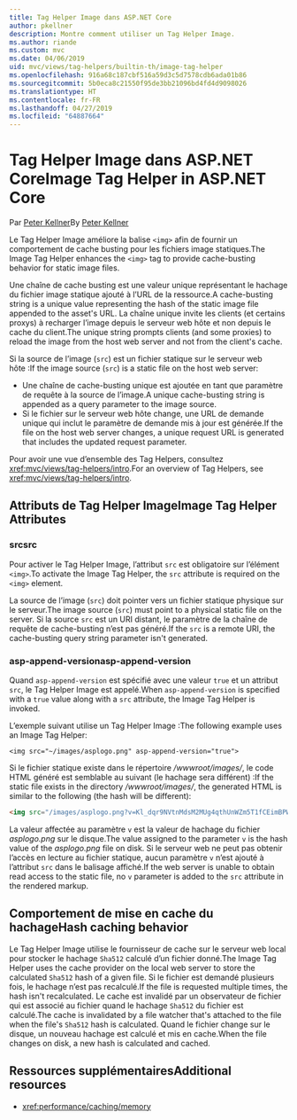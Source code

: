 ```yaml
---
title: Tag Helper Image dans ASP.NET Core
author: pkellner
description: Montre comment utiliser un Tag Helper Image.
ms.author: riande
ms.custom: mvc
ms.date: 04/06/2019
uid: mvc/views/tag-helpers/builtin-th/image-tag-helper
ms.openlocfilehash: 916a68c187cbf516a59d3c5d7578cdb6ada01b86
ms.sourcegitcommit: 5b0eca8c21550f95de3bb21096bd4fd4d9098026
ms.translationtype: HT
ms.contentlocale: fr-FR
ms.lasthandoff: 04/27/2019
ms.locfileid: "64887664"
---
```

# <a name="image-tag-helper-in-aspnet-core"></a><span data-ttu-id="ae8b1-103">Tag Helper Image dans ASP.NET Core</span><span class="sxs-lookup"><span data-stu-id="ae8b1-103">Image Tag Helper in ASP.NET Core</span></span>

<span data-ttu-id="ae8b1-104">Par [Peter Kellner](http://peterkellner.net)</span><span class="sxs-lookup"><span data-stu-id="ae8b1-104">By [Peter Kellner](http://peterkellner.net)</span></span>

<span data-ttu-id="ae8b1-105">Le Tag Helper Image améliore la balise `<img>` afin de fournir un comportement de cache busting pour les fichiers image statiques.</span><span class="sxs-lookup"><span data-stu-id="ae8b1-105">The Image Tag Helper enhances the `<img>` tag to provide cache-busting behavior for static image files.</span></span>

<span data-ttu-id="ae8b1-106">Une chaîne de cache busting est une valeur unique représentant le hachage du fichier image statique ajouté à l’URL de la ressource.</span><span class="sxs-lookup"><span data-stu-id="ae8b1-106">A cache-busting string is a unique value representing the hash of the static image file appended to the asset's URL.</span></span> <span data-ttu-id="ae8b1-107">La chaîne unique invite les clients (et certains proxys) à recharger l’image depuis le serveur web hôte et non depuis le cache du client.</span><span class="sxs-lookup"><span data-stu-id="ae8b1-107">The unique string prompts clients (and some proxies) to reload the image from the host web server and not from the client's cache.</span></span>

<span data-ttu-id="ae8b1-108">Si la source de l’image (`src`) est un fichier statique sur le serveur web hôte :</span><span class="sxs-lookup"><span data-stu-id="ae8b1-108">If the image source (`src`) is a static file on the host web server:</span></span>

* <span data-ttu-id="ae8b1-109">Une chaîne de cache-busting unique est ajoutée en tant que paramètre de requête à la source de l’image.</span><span class="sxs-lookup"><span data-stu-id="ae8b1-109">A unique cache-busting string is appended as a query parameter to the image source.</span></span>
* <span data-ttu-id="ae8b1-110">Si le fichier sur le serveur web hôte change, une URL de demande unique qui inclut le paramètre de demande mis à jour est générée.</span><span class="sxs-lookup"><span data-stu-id="ae8b1-110">If the file on the host web server changes, a unique request URL is generated that includes the updated request parameter.</span></span>

<span data-ttu-id="ae8b1-111">Pour avoir une vue d’ensemble des Tag Helpers, consultez <xref:mvc/views/tag-helpers/intro>.</span><span class="sxs-lookup"><span data-stu-id="ae8b1-111">For an overview of Tag Helpers, see <xref:mvc/views/tag-helpers/intro>.</span></span>

## <a name="image-tag-helper-attributes"></a><span data-ttu-id="ae8b1-112">Attributs de Tag Helper Image</span><span class="sxs-lookup"><span data-stu-id="ae8b1-112">Image Tag Helper Attributes</span></span>

### <a name="src"></a><span data-ttu-id="ae8b1-113">src</span><span class="sxs-lookup"><span data-stu-id="ae8b1-113">src</span></span>

<span data-ttu-id="ae8b1-114">Pour activer le Tag Helper Image, l’attribut `src` est obligatoire sur l’élément `<img>`.</span><span class="sxs-lookup"><span data-stu-id="ae8b1-114">To activate the Image Tag Helper, the `src` attribute is required on the `<img>` element.</span></span>

<span data-ttu-id="ae8b1-115">La source de l’image (`src`) doit pointer vers un fichier statique physique sur le serveur.</span><span class="sxs-lookup"><span data-stu-id="ae8b1-115">The image source (`src`) must point to a physical static file on the server.</span></span> <span data-ttu-id="ae8b1-116">Si la source `src` est un URI distant, le paramètre de la chaîne de requête de cache-busting n’est pas généré.</span><span class="sxs-lookup"><span data-stu-id="ae8b1-116">If the `src` is a remote URI, the cache-busting query string parameter isn't generated.</span></span>

### <a name="asp-append-version"></a><span data-ttu-id="ae8b1-117">asp-append-version</span><span class="sxs-lookup"><span data-stu-id="ae8b1-117">asp-append-version</span></span>

<span data-ttu-id="ae8b1-118">Quand `asp-append-version` est spécifié avec une valeur `true` et un attribut `src`, le Tag Helper Image est appelé.</span><span class="sxs-lookup"><span data-stu-id="ae8b1-118">When `asp-append-version` is specified with a `true` value along with a `src` attribute, the Image Tag Helper is invoked.</span></span>

<span data-ttu-id="ae8b1-119">L’exemple suivant utilise un Tag Helper Image :</span><span class="sxs-lookup"><span data-stu-id="ae8b1-119">The following example uses an Image Tag Helper:</span></span>

```cshtml
<img src="~/images/asplogo.png" asp-append-version="true">
```

<span data-ttu-id="ae8b1-120">Si le fichier statique existe dans le répertoire */wwwroot/images/*, le code HTML généré est semblable au suivant (le hachage sera différent) :</span><span class="sxs-lookup"><span data-stu-id="ae8b1-120">If the static file exists in the directory */wwwroot/images/*, the generated HTML is similar to the following (the hash will be different):</span></span>

```html
<img src="/images/asplogo.png?v=Kl_dqr9NVtnMdsM2MUg4qthUnWZm5T1fCEimBPWDNgM">
```

<span data-ttu-id="ae8b1-121">La valeur affectée au paramètre `v` est la valeur de hachage du fichier *asplogo.png* sur le disque.</span><span class="sxs-lookup"><span data-stu-id="ae8b1-121">The value assigned to the parameter `v` is the hash value of the *asplogo.png* file on disk.</span></span> <span data-ttu-id="ae8b1-122">Si le serveur web ne peut pas obtenir l’accès en lecture au fichier statique, aucun paramètre `v` n’est ajouté à l’attribut `src` dans le balisage affiché.</span><span class="sxs-lookup"><span data-stu-id="ae8b1-122">If the web server is unable to obtain read access to the static file, no `v` parameter is added to the `src` attribute in the rendered markup.</span></span>

## <a name="hash-caching-behavior"></a><span data-ttu-id="ae8b1-123">Comportement de mise en cache du hachage</span><span class="sxs-lookup"><span data-stu-id="ae8b1-123">Hash caching behavior</span></span>

<span data-ttu-id="ae8b1-124">Le Tag Helper Image utilise le fournisseur de cache sur le serveur web local pour stocker le hachage `Sha512` calculé d’un fichier donné.</span><span class="sxs-lookup"><span data-stu-id="ae8b1-124">The Image Tag Helper uses the cache provider on the local web server to store the calculated `Sha512` hash of a given file.</span></span> <span data-ttu-id="ae8b1-125">Si le fichier est demandé plusieurs fois, le hachage n’est pas recalculé.</span><span class="sxs-lookup"><span data-stu-id="ae8b1-125">If the file is requested multiple times, the hash isn't recalculated.</span></span> <span data-ttu-id="ae8b1-126">Le cache est invalidé par un observateur de fichier qui est associé au fichier quand le hachage `Sha512` du fichier est calculé.</span><span class="sxs-lookup"><span data-stu-id="ae8b1-126">The cache is invalidated by a file watcher that's attached to the file when the file's `Sha512` hash is calculated.</span></span> <span data-ttu-id="ae8b1-127">Quand le fichier change sur le disque, un nouveau hachage est calculé et mis en cache.</span><span class="sxs-lookup"><span data-stu-id="ae8b1-127">When the file changes on disk, a new hash is calculated and cached.</span></span>

## <a name="additional-resources"></a><span data-ttu-id="ae8b1-128">Ressources supplémentaires</span><span class="sxs-lookup"><span data-stu-id="ae8b1-128">Additional resources</span></span>

* <xref:performance/caching/memory>
